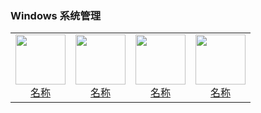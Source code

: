 ### Windows 系统管理

<table>
  <tr>
    <td style="text-align: center;">
      <a href="链接">
        <img src="png/Windows 系统管理/图片.png" width="80">
        <br>
        <span>名称</span>
      </a>
    </td>
    <td style="text-align: center;">
      <a href="链接">
        <img src="png/Windows 系统管理/图片.png" width="80">
        <br>
        <span>名称</span>
      </a>
    </td>
    <td style="text-align: center;">
      <a href="链接">
        <img src="png/Windows 系统管理/图片.png" width="80">
        <br>
        <span>名称</span>
      </a>
    </td>
    <td style="text-align: center;">
      <a href="链接">
        <img src="png/Windows 系统管理/图片.png" width="80">
        <br>
        <span>名称</span>
      </a>
    </td>
    </tr>
</table>